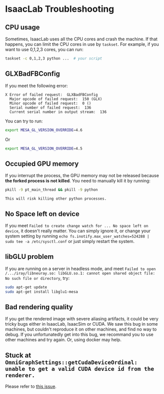 # IsaacLab Troubleshooting

## CPU usage
Sometimes, IsaacLab uses all the CPU cores and crash the machine. If that happens, you can limit the CPU cores in use by `taskset`. For example, if you want to use 0,1,2,3 cores, you can run:
```bash
taskset -c 0,1,2,3 python ...  # your script
```

## GLXBadFBConfig
If you meet the following error:
```
X Error of failed request:  GLXBadFBConfig
  Major opcode of failed request:  150 (GLX)
  Minor opcode of failed request:  0 ()
  Serial number of failed request:  136
  Current serial number in output stream:  136
```
You can try to run:
```bash
export MESA_GL_VERSION_OVERRIDE=4.6
```
Or
```bash
export MESA_GL_VERSION_OVERRIDE=4.5
```

## Occupied GPU memory
If you interrupt the process, the GPU memory may not be released because **the forked process is not killed**. You need to manually kill it by running:
```bash
pkill -9 pt_main_thread && pkill -9 python
```

```{note}
This will risk killing other python processes.
```

## No Space left on device
If you meet `Failed to create change watch for ... No space left on device`, it doesn't really matter. You can simply ignore it, or change your system setting by running `echo fs.inotify.max_user_watches=524288 | sudo tee -a /etc/sysctl.conf` or just simply restart the system.

## libGLU problem
If you are running on a server in headless mode, and meet `Failed to open /.../iray/libneuray.so: libGLU.so.1: cannot open shared object file: No such file or directory`, try:
```bash
sudo apt-get update
sudo apt-get install libglu1-mesa
```

## Bad rendering quality
If you get the rendered image with severe aliasing artifacts, it could be very tricky bugs either in IsaacLab, IsaacSim or CUDA. We saw this bug in some machines, but couldn't reproduce it on other machines, and find no way to debug. If you unfortunatedly get into this bug, we recommand you to use other machines and try again. Or, using docker may help.

## Stuck at `OmniGraphSettings::getCudaDeviceOrdinal: unable to get a valid CUDA device id from the renderer.`
Please refer to [this issue](https://github.com/isaac-sim/IsaacLab/issues/987).
